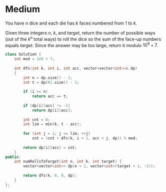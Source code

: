 # Medium

You have $n$ dice and each die has $k$ faces numbered from $1$ to $k$.

Given three integers $n$, $k$, and $target$, return the number of possible ways (out of the $k^n$ total ways) to roll the dice so the sum of the face-up numbers equals $target$. Since the answer may be too large, return it modulo $10^9 + 7$.

```cpp
class Solution {
    int mod = 1e9 + 7;
    
    int dfs(int k, int i, int acc, vector<vector<int>>& dp)
    {
        int n = dp.size() - 1;
        int t = dp[0].size() - 1;
        
        if (i == n)
            return acc == t;
        
        if (dp[i][acc] != -1)
            return dp[i][acc];
        
        int cnt = 0;
        int lim = min(k, t - acc);
        
        for (int j = 1; j <= lim; ++j)
            cnt = (cnt + dfs(k, i + 1, acc + j, dp)) % mod;
        
        return dp[i][acc] = cnt;
    }
public:
    int numRollsToTarget(int n, int k, int target) {
        vector<vector<int>> dp(n + 1, vector<int>(target + 1, -1));
        
        return dfs(k, 0, 0, dp);
    }
};
```

